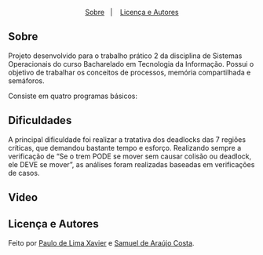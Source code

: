 <p align="center">
  <a href="#sobre">Sobre</a>&nbsp;&nbsp;&nbsp;|&nbsp;&nbsp;&nbsp;
  <a href="#licença-e-autores">Licença e Autores</a>
</p>

## Sobre

Projeto desenvolvido para o trabalho prático 2 da disciplina de Sistemas Operacionais do curso Bacharelado em Tecnologia da Informação. Possui o objetivo de trabalhar os conceitos de processos, memória compartilhada e semáforos.

Consiste em quatro programas básicos:

## Dificuldades

A principal dificuldade foi realizar a tratativa dos deadlocks das 7 regiões críticas, que demandou bastante tempo e esforço. Realizando sempre a verificação de “Se o trem PODE se mover sem causar colisão ou deadlock, ele DEVE se mover”, as análises foram realizadas baseadas em verificações de casos.

## Video


## Licença e Autores

Feito por [Paulo de Lima Xavier](https://github.com/durvaal) e [Samuel de Araújo Costa](https://github.com/samukcosta).